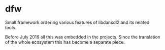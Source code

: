 # dfw

Small framework ordering various features of libdansdl2 and its related tools.

Before July 2016 all this was embedded in the projects. Since the translation of the whole ecosystem this has become a separate piece.
